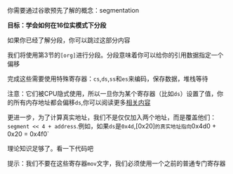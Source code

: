 你需要通过谷歌预先了解的概念：segmentation

**目标：学会如何在16位实模式下分段**

如果你已经了解分段，你可以跳过这部分内容

我们将使用第3节的`[org]`进行分段。分段意味着你可以给你的引用数据指定一个偏移

完成这些需要使用特殊寄存器：`cs`,`ds`,`ss`和`es`来编码，保存数据，堆栈等待

注意：它们被CPU隐式使用，所以一旦你为某个寄存器（比如`ds`）设置了值，你的所有内存地址都会偏移`ds`,你可以阅读更多[相关内容](http://wiki.osdev.org/Segmentation)

更进一步，为了计算真实地址，我们不是仅仅加入两个地址，而是覆盖他们：`segment <<
4 + address`.例如，如果`ds`是`0x4d`,[0x20]`的真实地址指向`0x4d0 + 0x20 = 0x4f0`

理论知识足够了。看一下代码吧

提示：我们不要在这些寄存器`mov`文字，我们必须使用一个之前的普通专门寄存器
